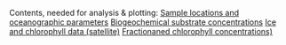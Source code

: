 Contents, needed for analysis & plotting:
[Sample locations and oceanographic parameters](metadata.txt)
[Biogeochemical substrate concentrations](biogeo.txt)
[Ice and chlorophyll data (satellite)](ice_chl.mat)
[Fractionaned chlorophyll concentrations)](fracChl.txt)
